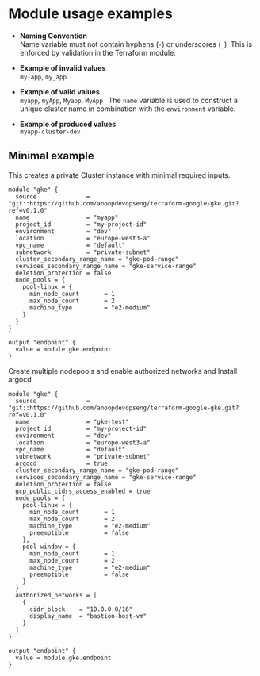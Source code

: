 # Module usage examples

- **Naming Convention**  
    Name variable must not contain hyphens (`-`) or underscores (`_`). This is enforced by validation in the Terraform module.

- **Example of invalid values**  
    `my-app`, `my_app`

- **Example of valid values**  
    `myapp`, `myApp`, `Myapp`, `MyApp ` 
    The `name` variable is used to construct a unique cluster name in combination with the `environment` variable.

- **Example of produced values**  
    `myapp-cluster-dev`

## Minimal example

This creates a private Cluster instance with minimal required inputs.
```hcl
module "gke" {
  source              = "git::https://github.com/anoopdevopseng/terraform-google-gke.git?ref=v0.1.0"
  name                = "myapp"
  project_id          = "my-project-id"
  environment         = "dev"
  location            = "europe-west3-a"
  vpc_name            = "default"
  subnetwork          = "private-subnet"
  cluster_secondary_range_name = "gke-pod-range"
  services_secondary_range_name = "gke-service-range"
  deletion_protection = false
  node_pools = {
    pool-linux = {
      min_node_count       = 1
      max_node_count       = 2
      machine_type         = "e2-medium"
    }
  }
}

output "endpoint" {
  value = module.gke.endpoint
}
```

Create multiple nodepools and enable authorized networks and Install argocd

```hcl
module "gke" {
  source              = "git::https://github.com/anoopdevopseng/terraform-google-gke.git?ref=v0.1.0"
  name                = "gke-test"
  project_id          = "my-project-id"
  environment         = "dev"
  location            = "europe-west3-a"
  vpc_name            = "default"
  subnetwork          = "private-subnet"
  argocd              = true
  cluster_secondary_range_name = "gke-pod-range"
  services_secondary_range_name = "gke-service-range"
  deletion_protection = false
  gcp_public_cidrs_access_enabled = true
  node_pools = {
    pool-linux = {
      min_node_count       = 1
      max_node_count       = 2
      machine_type         = "e2-medium"
      preemptible          = false
    },
    pool-window = {
      min_node_count       = 1
      max_node_count       = 2
      machine_type         = "e2-medium"
      preemptible          = false
    }
  }
  authorized_networks = [
    {
      cidr_block    = "10.0.0.0/16"
      display_name  = "bastion-host-vm"
    }
  ]
}

output "endpoint" {
  value = module.gke.endpoint
}
```